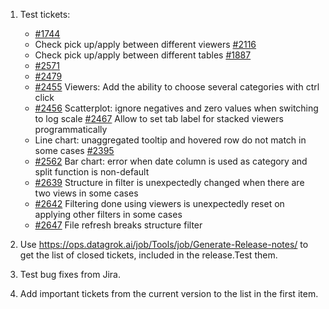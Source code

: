 1. Test tickets:
   * [#1744](https://github.com/datagrok-ai/public/issues/1744)
   * Check pick up/apply between different viewers [#2116](https://github.com/datagrok-ai/public/issues/2116)
   * Check pick up/apply between different tables [#1887](https://github.com/datagrok-ai/public/issues/1887)
   * [#2571](https://github.com/datagrok-ai/public/issues/2571)
   * [#2479](https://github.com/datagrok-ai/public/issues/2479)
   * [#2455](https://github.com/datagrok-ai/public/issues/2455) Viewers: Add the ability to choose several categories with ctrl click
   * [#2456](https://github.com/datagrok-ai/public/issues/2456) Scatterplot: ignore negatives and zero values when switching to log scale
   [#2467](https://github.com/datagrok-ai/public/issues/2467) Allow to set tab label for stacked viewers programmatically
   * Line chart: unaggregated tooltip and hovered row do not match in some cases [#2395](https://github.com/datagrok-ai/public/issues/2395)
   * [#2562](https://github.com/datagrok-ai/public/issues/2562) Bar chart: error when date column is used as category and split function is non-default
   * [#2639](https://github.com/datagrok-ai/public/issues/2639) Structure in filter is unexpectedly changed when there are two views in some cases
   * [#2642](https://github.com/datagrok-ai/public/issues/2642) Filtering done using viewers is unexpectedly reset on applying other filters in some cases
   * [#2647](https://github.com/datagrok-ai/public/issues/2647) File refresh breaks structure filter
   

1. Use https://ops.datagrok.ai/job/Tools/job/Generate-Release-notes/ to get the list of closed tickets, included in the release.Test them.

2. Test bug fixes from Jira.
3. Add important tickets from the current version to the list in the first item. 